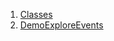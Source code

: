 

1. [Classes](file-___home_harshil_Desktop_open-source_palisadoes_talawa_lib_views_demo_screens_explore_events_demo/#classes)
2. [DemoExploreEvents](file-___home_harshil_Desktop_open-source_palisadoes_talawa_lib_views_demo_screens_explore_events_demo/DemoExploreEvents-class.html)

